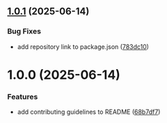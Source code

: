 ## [1.0.1](https://github.com/LostOfThought/ban-types-in-stage/compare/v1.0.0...v1.0.1) (2025-06-14)


### Bug Fixes

* add repository link to package.json ([783dc10](https://github.com/LostOfThought/ban-types-in-stage/commit/783dc10358d41048afb136db215d7457dbb178a7))

# 1.0.0 (2025-06-14)


### Features

* add contributing guidelines to README ([68b7df7](https://github.com/LostOfThought/ban-types-in-stage/commit/68b7df709f57522c0c00f61e027ca09fa4c33ac5))
